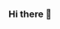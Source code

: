 ### Hi there 👋

<!--
**katiefortier/katiefortier** is a ✨ _special_ ✨ repository because its `README.md` (this file) appears on your GitHub profile.

Here are some ideas to get you started:

### I’m currently working on starting up the software needed for Computing for Science II.
### I’m currently learning how to setup a github account with a README file.
### I’m looking to collaborate on the individual project for the end of the semester.
### I’m looking for help with getting the github command to work with miniconda.
### Ask me about cats.
-->
